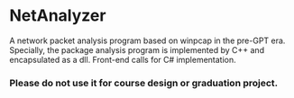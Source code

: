 # NetAnalyzer
A network packet analysis program based on winpcap in the pre-GPT era. Specially, the package analysis program is implemented by C++ and encapsulated as a dll. Front-end calls for C# implementation.

### Please do not use it for course design or graduation project.

